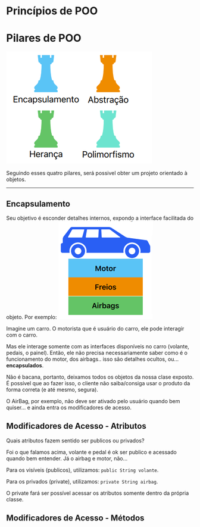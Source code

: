 # Princípios de POO

# Pilares de POO
![img.png](img.png)

Seguindo esses quatro pilares, será possivel obter um projeto orientado à objetos.
<hr>

## Encapsulamento

Seu objetivo é esconder detalhes internos, expondo a interface facilitada do objeto. Por exemplo:
![img_1.png](img_1.png)

Imagine um carro. O motorista que é usuário do carro, ele pode interagir com o carro.

Mas ele interage somente com as interfaces disponíveis no carro (volante, pedais, o painel). Então,
ele não precisa necessariamente saber como é o funcionamento do motor, dos airbags.. isso são detalhes
ocultos, ou... **encapsulados**.

Não é bacana, portanto, deixamos todos os objetos da nossa clase exposto. É possível que ao fazer isso,
o cliente não saiba/consiga usar o produto da forma correta (e até mesmo, segura).

O AirBag, por exemplo, não deve ser ativado pelo usuário quando bem quiser... e ainda entra os
modificadores de acesso.

## Modificadores de Acesso - Atributos

Quais atributos fazem sentido ser publicos ou privados?

Foi o que falamos acima, volante e pedal é ok ser publico e acessado quando bem entender.
Já o airbag e motor, não...

Para os visíveis (publicos), utilizamos: ```public String volante```.

Para os privados (private), utilizamos: ```private String airbag```.

O private fará ser possível acessar os atributos somente dentro da própria classe.

## Modificadores de Acesso - Métodos

